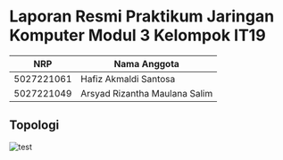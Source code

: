 # Laporan Resmi Praktikum Jaringan Komputer Modul 3 Kelompok IT19

| NRP | Nama Anggota |
|-----|--------------|
| 5027221061 | Hafiz Akmaldi Santosa |
| 5027221049 | Arsyad Rizantha Maulana Salim |

## Topologi
![](/image/Topologi.png "test")
